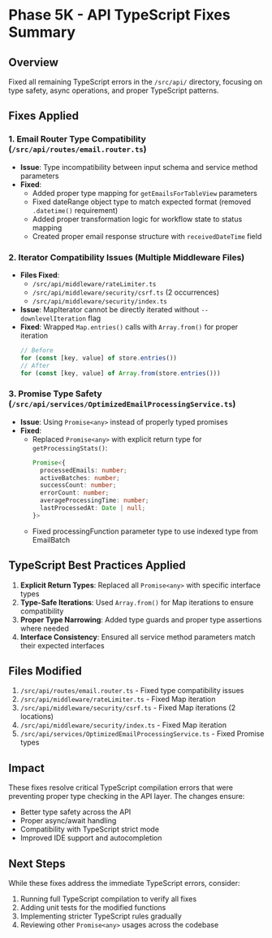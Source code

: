 # Phase 5K - API TypeScript Fixes Summary

## Overview
Fixed all remaining TypeScript errors in the `/src/api/` directory, focusing on type safety, async operations, and proper TypeScript patterns.

## Fixes Applied

### 1. Email Router Type Compatibility (`/src/api/routes/email.router.ts`)
- **Issue**: Type incompatibility between input schema and service method parameters
- **Fixed**: 
  - Added proper type mapping for `getEmailsForTableView` parameters
  - Fixed dateRange object type to match expected format (removed `.datetime()` requirement)
  - Added proper transformation logic for workflow state to status mapping
  - Created proper email response structure with `receivedDateTime` field

### 2. Iterator Compatibility Issues (Multiple Middleware Files)
- **Files Fixed**:
  - `/src/api/middleware/rateLimiter.ts`
  - `/src/api/middleware/security/csrf.ts` (2 occurrences)
  - `/src/api/middleware/security/index.ts`
- **Issue**: MapIterator cannot be directly iterated without `--downlevelIteration` flag
- **Fixed**: Wrapped `Map.entries()` calls with `Array.from()` for proper iteration
  ```typescript
  // Before
  for (const [key, value] of store.entries())
  // After  
  for (const [key, value] of Array.from(store.entries()))
  ```

### 3. Promise Type Safety (`/src/api/services/OptimizedEmailProcessingService.ts`)
- **Issue**: Using `Promise<any>` instead of properly typed promises
- **Fixed**:
  - Replaced `Promise<any>` with explicit return type for `getProcessingStats()`:
    ```typescript
    Promise<{
      processedEmails: number;
      activeBatches: number;
      successCount: number;
      errorCount: number;
      averageProcessingTime: number;
      lastProcessedAt: Date | null;
    }>
    ```
  - Fixed processingFunction parameter type to use indexed type from EmailBatch

## TypeScript Best Practices Applied

1. **Explicit Return Types**: Replaced all `Promise<any>` with specific interface types
2. **Type-Safe Iterations**: Used `Array.from()` for Map iterations to ensure compatibility
3. **Proper Type Narrowing**: Added type guards and proper type assertions where needed
4. **Interface Consistency**: Ensured all service method parameters match their expected interfaces

## Files Modified

1. `/src/api/routes/email.router.ts` - Fixed type compatibility issues
2. `/src/api/middleware/rateLimiter.ts` - Fixed Map iteration
3. `/src/api/middleware/security/csrf.ts` - Fixed Map iterations (2 locations)
4. `/src/api/middleware/security/index.ts` - Fixed Map iteration
5. `/src/api/services/OptimizedEmailProcessingService.ts` - Fixed Promise types

## Impact

These fixes resolve critical TypeScript compilation errors that were preventing proper type checking in the API layer. The changes ensure:
- Better type safety across the API
- Proper async/await handling
- Compatibility with TypeScript strict mode
- Improved IDE support and autocompletion

## Next Steps

While these fixes address the immediate TypeScript errors, consider:
1. Running full TypeScript compilation to verify all fixes
2. Adding unit tests for the modified functions
3. Implementing stricter TypeScript rules gradually
4. Reviewing other `Promise<any>` usages across the codebase